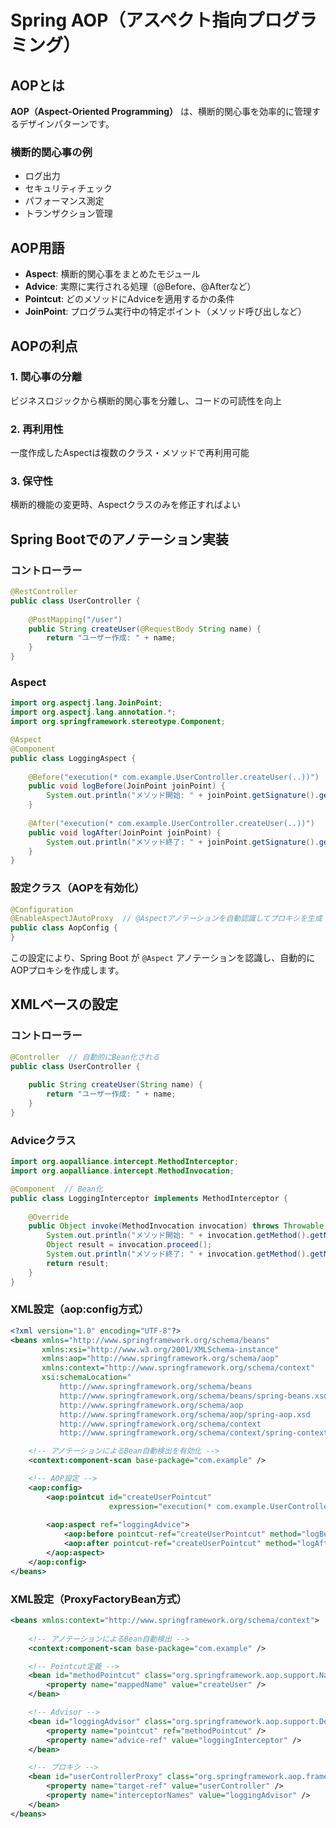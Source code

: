# Spring AOP（アスペクト指向プログラミング）

## AOPとは

**AOP（Aspect-Oriented Programming）** は、横断的関心事を効率的に管理するデザインパターンです。

### 横断的関心事の例
- ログ出力
- セキュリティチェック  
- パフォーマンス測定
- トランザクション管理

## AOP用語

- **Aspect**: 横断的関心事をまとめたモジュール
- **Advice**: 実際に実行される処理（@Before、@Afterなど）
- **Pointcut**: どのメソッドにAdviceを適用するかの条件
- **JoinPoint**: プログラム実行中の特定ポイント（メソッド呼び出しなど）

## AOPの利点

### 1. 関心事の分離
ビジネスロジックから横断的関心事を分離し、コードの可読性を向上

### 2. 再利用性
一度作成したAspectは複数のクラス・メソッドで再利用可能

### 3. 保守性
横断的機能の変更時、Aspectクラスのみを修正すればよい

## Spring Bootでのアノテーション実装

### コントローラー
```java
@RestController
public class UserController {
    
    @PostMapping("/user")
    public String createUser(@RequestBody String name) {
        return "ユーザー作成: " + name;
    }
}
```

### Aspect
```java
import org.aspectj.lang.JoinPoint;
import org.aspectj.lang.annotation.*;
import org.springframework.stereotype.Component;

@Aspect
@Component
public class LoggingAspect {
    
    @Before("execution(* com.example.UserController.createUser(..))")
    public void logBefore(JoinPoint joinPoint) {
        System.out.println("メソッド開始: " + joinPoint.getSignature().getName());
    }
    
    @After("execution(* com.example.UserController.createUser(..))")
    public void logAfter(JoinPoint joinPoint) {
        System.out.println("メソッド終了: " + joinPoint.getSignature().getName());
    }
}
```

### 設定クラス（AOPを有効化）
```java
@Configuration
@EnableAspectJAutoProxy  // @Aspectアノテーションを自動認識してプロキシを生成
public class AopConfig {
}
```
この設定により、Spring Boot が `@Aspect` アノテーションを認識し、自動的にAOPプロキシを作成します。

## XMLベースの設定

### コントローラー
```java
@Controller  // 自動的にBean化される
public class UserController {
    
    public String createUser(String name) {
        return "ユーザー作成: " + name;
    }
}
```

### Adviceクラス
```java
import org.aopalliance.intercept.MethodInterceptor;
import org.aopalliance.intercept.MethodInvocation;

@Component  // Bean化
public class LoggingInterceptor implements MethodInterceptor {
    
    @Override
    public Object invoke(MethodInvocation invocation) throws Throwable {
        System.out.println("メソッド開始: " + invocation.getMethod().getName());
        Object result = invocation.proceed();
        System.out.println("メソッド終了: " + invocation.getMethod().getName());
        return result;
    }
}
```

### XML設定（aop:config方式）
```xml
<?xml version="1.0" encoding="UTF-8"?>
<beans xmlns="http://www.springframework.org/schema/beans"
       xmlns:xsi="http://www.w3.org/2001/XMLSchema-instance"
       xmlns:aop="http://www.springframework.org/schema/aop"
       xmlns:context="http://www.springframework.org/schema/context"
       xsi:schemaLocation="
           http://www.springframework.org/schema/beans 
           http://www.springframework.org/schema/beans/spring-beans.xsd
           http://www.springframework.org/schema/aop
           http://www.springframework.org/schema/aop/spring-aop.xsd
           http://www.springframework.org/schema/context
           http://www.springframework.org/schema/context/spring-context.xsd">

    <!-- アノテーションによるBean自動検出を有効化 -->
    <context:component-scan base-package="com.example" />

    <!-- AOP設定 -->
    <aop:config>
        <aop:pointcut id="createUserPointcut" 
                      expression="execution(* com.example.UserController.createUser(..))" />
        
        <aop:aspect ref="loggingAdvice">
            <aop:before pointcut-ref="createUserPointcut" method="logBefore" />
            <aop:after pointcut-ref="createUserPointcut" method="logAfter" />
        </aop:aspect>
    </aop:config>
</beans>
```

### XML設定（ProxyFactoryBean方式）
```xml
<beans xmlns:context="http://www.springframework.org/schema/context">
    
    <!-- アノテーションによるBean自動検出 -->
    <context:component-scan base-package="com.example" />

    <!-- Pointcut定義 -->
    <bean id="methodPointcut" class="org.springframework.aop.support.NameMatchMethodPointcut">
        <property name="mappedName" value="createUser" />
    </bean>

    <!-- Advisor -->
    <bean id="loggingAdvisor" class="org.springframework.aop.support.DefaultPointcutAdvisor">
        <property name="pointcut" ref="methodPointcut" />
        <property name="advice-ref" value="loggingInterceptor" />
    </bean>

    <!-- プロキシ -->
    <bean id="userControllerProxy" class="org.springframework.aop.framework.ProxyFactoryBean">
        <property name="target-ref" value="userController" />
        <property name="interceptorNames" value="loggingAdvisor" />
    </bean>
</beans>
```
